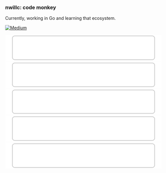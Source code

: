 ### nwillc: code monkey

Currently, working in Go and learning that ecosystem. 

[![Medium](https://img.shields.io/badge/medium-%2312100E.svg?&style=for-the-badge&logo=medium&logoColor=white)](https://medium.com/@nwillc)
<!-- blog-post-list:start -->
[![Go Generics and Polymorphism, an Idiomatic Wake-up Call](https://raw.githubusercontent.com/nwillc/nwillc/main/blog-post-list-output/Stories_by_nwillc_on_Medium/Go_Generics_and_Polymorphism__an_Idiomatic_Wake-up_Call.svg)](https://medium.com/geekculture/go-generics-a-polymorphism-idiomwake-up-call-6d5fe00aca31)
[![Go: When To Adopt 1.18 and Generics](https://raw.githubusercontent.com/nwillc/nwillc/main/blog-post-list-output/Stories_by_nwillc_on_Medium/Go__When_To_Adopt_1.18_and_Generics.svg)](https://levelup.gitconnected.com/go-when-to-adopt-1-18-and-generics-67b55871cfb1)
[![Go: Function Names and Generics](https://raw.githubusercontent.com/nwillc/nwillc/main/blog-post-list-output/Stories_by_nwillc_on_Medium/Go__Function_Names_and_Generics.svg)](https://levelup.gitconnected.com/go-function-names-and-generics-c4a2cd6eefc7)
[![API Pagination](https://raw.githubusercontent.com/nwillc/nwillc/main/blog-post-list-output/Stories_by_nwillc_on_Medium/API_Pagination.svg)](https://nwillc.medium.com/api-pagination-c24f1eab8d47)
[![Go Generics: Holistic Thoughts on Performance](https://raw.githubusercontent.com/nwillc/nwillc/main/blog-post-list-output/Stories_by_nwillc_on_Medium/Go_Generics__Holistic_Thoughts_on_Performance.svg)](https://levelup.gitconnected.com/go-generics-holistic-thoughts-on-performance-fc6688fb414b)


<!-- blog-post-list:end -->

